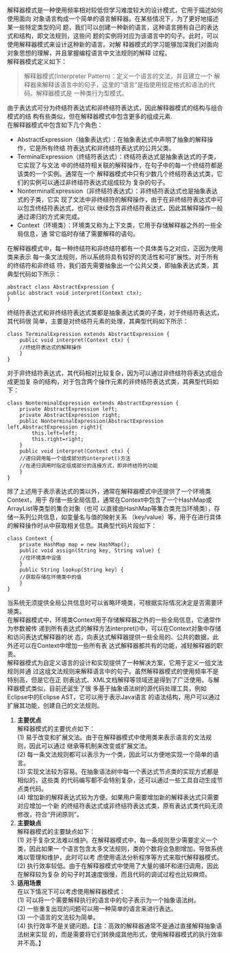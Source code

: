 解释器模式是一种使用频率相对较低但学习难度较大的设计模式，它用于描述如何使用面向
对象语言构成一个简单的语言解释器。在某些情况下，为了更好地描述某一些特定类型的问
题，我们可以创建一种新的语言，这种语言拥有自己的表达式和结构，即文法规则，这些问
题的实例将对应为该语言中的句子。此时，可以使用解释器模式来设计这种新的语言。对解
释器模式的学习能够加深我们对面向对象思想的理解，并且掌握编程语言中文法规则的解释
过程。<br/>
解释器模式定义如下： 
>解释器模式(Interpreter Pattern)：定义一个语言的文法，并且建立一个
解释器来解释该语言中的句子，这里的“语言”是指使用规定格式和语法的代码。解释器模式是
一种类行为型模式。

由于表达式可分为终结符表达式和非终结符表达式，因此解释器模式的结构与组合模式的结
构有些类似，但在解释器模式中包含更多的组成元素.<br/>
在解释器模式中包含如下几个角色：<br/>
* AbstractExpression（抽象表达式）：在抽象表达式中声明了抽象的解释操作，它是所有终结
符表达式和非终结符表达式的公共父类。
* TerminalExpression（终结符表达式）：终结符表达式是抽象表达式的子类，它实现了与文法
中的终结符相关联的解释操作，在句子中的每一个终结符都是该类的一个实例。通常在一个
解释器模式中只有少数几个终结符表达式类，它们的实例可以通过非终结符表达式组成较为
复杂的句子。
* NonterminalExpression（非终结符表达式）：非终结符表达式也是抽象表达式的子类，它实
现了文法中非终结符的解释操作，由于在非终结符表达式中可以包含终结符表达式，也可以
继续包含非终结符表达式，因此其解释操作一般通过递归的方式来完成。
* Context（环境类）：环境类又称为上下文类，它用于存储解释器之外的一些全局信息，通
常它临时存储了需要解释的语句。

在解释器模式中，每一种终结符和非终结符都有一个具体类与之对应，正因为使用类来表示
每一条文法规则，所以系统将具有较好的灵活性和可扩展性。对于所有的终结符和非终结
符，我们首先需要抽象出一个公共父类，即抽象表达式类，其典型代码如下所示：
```
abstract class AbstractExpression {
public abstract void interpret(Context ctx);
}
```
终结符表达式和非终结符表达式类都是抽象表达式类的子类，对于终结符表达式，其代码很
简单，主要是对终结符元素的处理，其典型代码如下所示：
```
class TerminalExpression extends AbstractExpression {
    public void interpret(Context ctx) {
    //终结符表达式的解释操作
    }
}
```
对于非终结符表达式，其代码相对比较复杂，因为可以通过非终结符将表达式组合成更加复
杂的结构，对于包含两个操作元素的非终结符表达式类，其典型代码如下：
```
class NonterminalExpression extends AbstractExpression {
    private AbstractExpression left;
    private AbstractExpression right;
    public NonterminalExpression(AbstractExpression left,AbstractExpression right){
        this.left=left;
        this.right=right;
    }
    public void interpret(Context ctx) {
    //递归调用每一个组成部分的interpret()方法
    //在递归调用时指定组成部分的连接方式，即非终结符的功能
    }
}
```
除了上述用于表示表达式的类以外，通常在解释器模式中还提供了一个环境类Context，用于
存储一些全局信息，通常在Context中包含了一个HashMap或ArrayList等类型的集合对象（也可
以直接由HashMap等集合类充当环境类），存储一系列公共信息，如变量名与值的映射关系
（key/value）等，用于在进行具体的解释操作时从中获取相关信息。其典型代码片段如下：
```
class Context {
    private HashMap map = new HashMap();
    public void assign(String key, String value) {
    //往环境类中设值
    }
    public String lookup(String key) {
    //获取存储在环境类中的值
    }
}
```
当系统无须提供全局公共信息时可以省略环境类，可根据实际情况决定是否需要环境类。<br/>
在解释器模式中，环境类Context用于存储解释器之外的一些全局信息，它通常作为参数被传
递到所有表达式的解释方法interpret()中，可以在Context对象中存储和访问表达式解释器的状
态，向表达式解释器提供一些全局的、公共的数据，此外还可以在Context中增加一些所有表
达式解释器都共有的功能，减轻解释器的职责。<br/>
解释器模式为自定义语言的设计和实现提供了一种解决方案，它用于定义一组文法规则并通
过这组文法规则来解释语言中的句子。虽然解释器模式的使用频率不是特别高，但是它在正
则表达式、XML文档解释等领域还是得到了广泛使用。与解释器模式类似，目前还诞生了很
多基于抽象语法树的源代码处理工具，例如Eclipse中的Eclipse AST，它可以用于表示Java语言
的语法结构，用户可以通过扩展其功能，创建自己的文法规则。<br/>
1. **主要优点**<br/>
解释器模式的主要优点如下：<br/>
(1) 易于改变和扩展文法。由于在解释器模式中使用类来表示语言的文法规则，因此可以通过
继承等机制来改变或扩展文法。<br/>
(2) 每一条文法规则都可以表示为一个类，因此可以方便地实现一个简单的语言。<br/>
(3) 实现文法较为容易。在抽象语法树中每一个表达式节点类的实现方式都是相似的，这些类
的代码编写都不会特别复杂，还可以通过一些工具自动生成节点类代码。<br/>
(4) 增加新的解释表达式较为方便。如果用户需要增加新的解释表达式只需要对应增加一个新
的终结符表达式或非终结符表达式类，原有表达式类代码无须修改，符合“开闭原则”。<br/>
2. **主要缺点**<br/>
解释器模式的主要缺点如下：<br/>
(1) 对于复杂文法难以维护。在解释器模式中，每一条规则至少需要定义一个类，因此如果一
个语言包含太多文法规则，类的个数将会急剧增加，导致系统难以管理和维护，此时可以考
虑使用语法分析程序等方式来取代解释器模式。<br/>
(2) 执行效率较低。由于在解释器模式中使用了大量的循环和递归调用，因此在解释较为复杂
的句子时其速度很慢，而且代码的调试过程也比较麻烦。<br/>
3. **适用场景**<br/>
在以下情况下可以考虑使用解释器模式：<br/>
(1) 可以将一个需要解释执行的语言中的句子表示为一个抽象语法树。<br/>
(2) 一些重复出现的问题可以用一种简单的语言来进行表达。<br/>
(3) 一个语言的文法较为简单。<br/>
(4) 执行效率不是关键问题。【注：高效的解释器通常不是通过直接解释抽象语法树来实现
的，而是需要将它们转换成其他形式，使用解释器模式的执行效率并不高。】